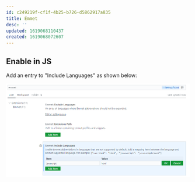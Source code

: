 ```yaml
---
id: c249219f-cf1f-4b25-b726-d5862917a835
title: Emmet
desc: ''
updated: 1619068110437
created: 1619068072607
---
```


## Enable in JS

Add an entry to "Include Languages" as shown below:

![](assets/images/2021-04-22-15-08-12.png)
